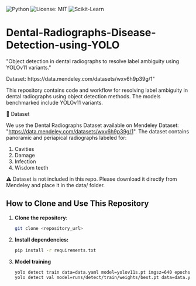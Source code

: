 <p>
  <img src="https://img.shields.io/badge/Python-3.10+-blue?logo=python" alt="Python">
  <img src="https://img.shields.io/badge/License-MIT-green.svg" alt="License: MIT">
  <img src="https://img.shields.io/badge/Made%20with-Scikit--Learn-yellow?logo=scikit-learn" alt="Scikit-Learn">
</p>


# Dental-Radiographs-Disease-Detection-using-YOLO
"Object detection in dental radiographs to resolve label ambiguity using YOLOv11 variants."<br>
<p>Dataset: https://data.mendeley.com/datasets/wxv6h9p39g/1"</p>

<p>This repository contains code and workflow for resolving label ambiguity in dental radiographs using object detection methods. The models benchmarked include YOLOv11 variants.</p>
<p>📂 Dataset

We use the Dental Radiographs Dataset available on Mendeley Dataset: "https://data.mendeley.com/datasets/wxv6h9p39g/1".
The dataset contains panoramic and periapical radiographs labeled for:
1. Cavities
2. Damage
3. Infection
4. Wisdom teeth

⚠️ Dataset is not included in this repo. Please download it directly from Mendeley and place it in the data/ folder.</p>

## How to Clone and Use This Repository

1. **Clone the repository**:
   ```bash
   git clone <repository_url>
2. **Install dependencies:**
   ```bash
   pip install -r requirements.txt
3. **Model training**
   ```bash
   yolo detect train data=data.yaml model=yolov11s.pt imgsz=640 epochs=100
   yolo detect val model=runs/detect/train/weights/best.pt data=data.yaml




